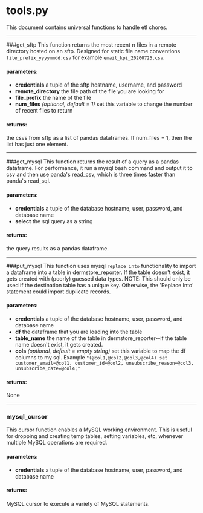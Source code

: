# tools.py
This document contains universal functions to handle etl chores.


------------


###get_sftp
This function returns the most recent n files in a remote directory hosted on an sftp. Designed for static file name conventions `file_prefix_yyyymmdd.csv` for example `email_kpi_20200725.csv`.

#### parameters:
- **credentials** a tuple of the sftp hostname, username, and password
- **remote_directory** the file path of the file you are looking for
- **file_prefix** the name of the file
- **num_files** *(optional, default = 1)* set this variable to change the number of recent files to return

#### returns:
the csvs from sftp as a list of pandas dataframes. If num_files = 1, then the list has just one element.

------------
###get_mysql
This function returns the result of a query as a pandas dataframe. For performance, it run a mysql bash command and output it to csv and then use panda's read_csv, which is three times faster than panda's read_sql. 

#### parameters:
- **credentials** a tuple of the database hostname, user, password, and database name
- **select** the sql query as a string

#### returns:
the query results as a pandas dataframe.

------------
###put_mysql
This function uses mysql `replace into` functionality to import a dataframe into a table in dermstore_reporter. If the table doesn't exist, it gets created with (poorly) guessed data types.
NOTE: This should only be used if the destination table has a unique key. Otherwise, the 'Replace Into' statement could import duplicate records.

#### parameters:
- **credentials** a tuple of the database hostname, user, password, and database name
- **df** the dataframe that you are loading into the table
- **table_name** the name of the table in dermstore_reporter--if the table name doesn't exist, it gets created.
- **cols** *(optional, default = empty string)* set this variable to map the df columns to my sql. Example `"(@col1,@col2,@col3,@col4) set customer_email=@col1, customer_id=@col2, unsubscribe_reason=@col3, unsubscribe_date=@col4;"`

#### returns:
None

-------------
### mysql_cursor
This cursor function enables a MySQL working environment. This is useful for dropping and creating temp tables, setting variables, etc, whenever multiple MySQL operations are required.

#### parameters:
- **credentials** a tuple of the database hostname, user, password, and database name

#### returns:
MySQL cursor to execute a variety of MySQL statements.

